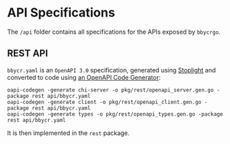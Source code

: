 # API Specifications

The `/api` folder contains all specifications for the APIs exposed by `bbycrgo`.

## REST API

`bbycr.yaml` is an `OpenAPI 3.0` specification, generated using [Stoplight](https://stoplight.io/) and converted to code using [an OpenAPI Code Generator](https://github.com/deepmap/oapi-codegen):

```shell
oapi-codegen -generate chi-server -o pkg/rest/openapi_server.gen.go -package rest api/bbycr.yaml
oapi-codegen -generate client -o pkg/rest/openapi_client.gen.go -package rest api/bbycr.yaml
oapi-codegen -generate types -o pkg/rest/openapi_types.gen.go -package rest api/bbycr.yaml
```

It is then implemented in the `rest` package.
